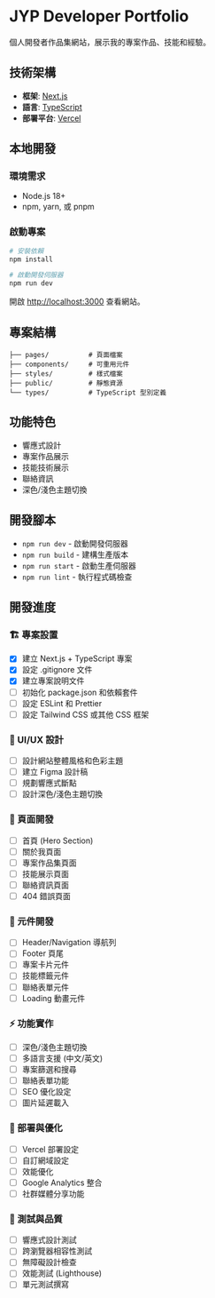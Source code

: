 # JYP Developer Portfolio

個人開發者作品集網站，展示我的專案作品、技能和經驗。

## 技術架構

- **框架**: [Next.js](https://nextjs.org/)
- **語言**: [TypeScript](https://www.typescriptlang.org/)
- **部署平台**: [Vercel](https://vercel.com/)

## 本地開發

### 環境需求

- Node.js 18+
- npm, yarn, 或 pnpm

### 啟動專案

```bash
# 安裝依賴
npm install

# 啟動開發伺服器
npm run dev
```

開啟 [http://localhost:3000](http://localhost:3000) 查看網站。

## 專案結構

```
├── pages/          # 頁面檔案
├── components/     # 可重用元件
├── styles/         # 樣式檔案
├── public/         # 靜態資源
└── types/          # TypeScript 型別定義
```

## 功能特色

- 響應式設計
- 專案作品展示
- 技能技術展示
- 聯絡資訊
- 深色/淺色主題切換

## 開發腳本

- `npm run dev` - 啟動開發伺服器
- `npm run build` - 建構生產版本
- `npm run start` - 啟動生產伺服器
- `npm run lint` - 執行程式碼檢查

## 開發進度

### 🏗️ 專案設置

- [x] 建立 Next.js + TypeScript 專案
- [x] 設定 .gitignore 文件
- [x] 建立專案說明文件
- [ ] 初始化 package.json 和依賴套件
- [ ] 設定 ESLint 和 Prettier
- [ ] 設定 Tailwind CSS 或其他 CSS 框架

### 🎨 UI/UX 設計

- [ ] 設計網站整體風格和色彩主題
- [ ] 建立 Figma 設計稿
- [ ] 規劃響應式斷點
- [ ] 設計深色/淺色主題切換

### 📄 頁面開發

- [ ] 首頁 (Hero Section)
- [ ] 關於我頁面
- [ ] 專案作品集頁面
- [ ] 技能展示頁面
- [ ] 聯絡資訊頁面
- [ ] 404 錯誤頁面

### 🧩 元件開發

- [ ] Header/Navigation 導航列
- [ ] Footer 頁尾
- [ ] 專案卡片元件
- [ ] 技能標籤元件
- [ ] 聯絡表單元件
- [ ] Loading 動畫元件

### ⚡ 功能實作

- [ ] 深色/淺色主題切換
- [ ] 多語言支援 (中文/英文)
- [ ] 專案篩選和搜尋
- [ ] 聯絡表單功能
- [ ] SEO 優化設定
- [ ] 圖片延遲載入

### 🚀 部署與優化

- [ ] Vercel 部署設定
- [ ] 自訂網域設定
- [ ] 效能優化
- [ ] Google Analytics 整合
- [ ] 社群媒體分享功能

### 📱 測試與品質

- [ ] 響應式設計測試
- [ ] 跨瀏覽器相容性測試
- [ ] 無障礙設計檢查
- [ ] 效能測試 (Lighthouse)
- [ ] 單元測試撰寫